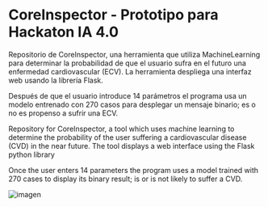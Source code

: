 # CoreInspector - Prototipo para Hackaton IA 4.0

Repositorio de CoreInspector, una herramienta que utiliza MachineLearning para determinar la probabilidad de que el usuario sufra en el futuro una
enfermedad cardiovascular (ECV). La herramienta despliega una interfaz web usando la librería Flask.

Después de que el usuario introduce 14 parámetros el programa usa un modelo entrenado con 270 casos para desplegar un mensaje binario; es o no es propenso
a sufrir una ECV.

Repository for CoreInspector, a tool which uses machine learning to determine the probability of the user suffering a cardiovascular disease (CVD) in the near future. The tool displays a web interface using the Flask python library

Once the user enters 14 parameters the program uses a model trained with 270 cases to display its binary result; is or is not likely to suffer a CVD.

![imagen](https://user-images.githubusercontent.com/58449913/167531652-d2a2ce25-503a-42c9-9699-14f18a4e1569.png)
